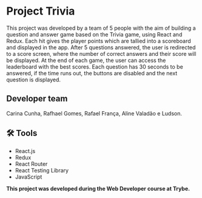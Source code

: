 # Project Trivia 

This project was developed by a team of 5 people with the aim of building a question and answer game based on the Trivia game, using React and Redux. Each hit gives the player points which are tallied into a scoreboard and displayed in the app. After 5 questions answered, the user is redirected to a score screen, where the number of correct answers and their score will be displayed. At the end of each game, the user can access the leaderboard with the best scores. Each question has 30 seconds to be answered, if the time runs out, the buttons are disabled and the next question is displayed.

## Developer team
Carina Cunha, Rafhael Gomes, Rafael França, Aline Valadão e Ludson.

## 🛠 Tools 
* React.js
* Redux
* React Router
* React Testing Library
* JavaScript

**This project was developed during the Web Developer course at Trybe.**
